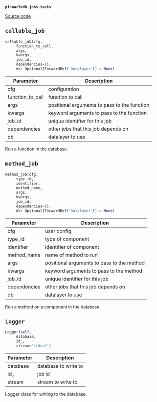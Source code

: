 **`pinnacledb.jobs.tasks`** 

[Source code](https://github.com/SuperDuperDB/pinnacledb/blob/main/pinnacledb/jobs/tasks.py)

## `callable_job` 

```python
callable_job(cfg,
     function_to_call,
     args,
     kwargs,
     job_id,
     dependencies=(),
     db: Optional[ForwardRef('Datalayer')] = None)
```
| Parameter | Description |
|-----------|-------------|
| cfg | configuration |
| function_to_call | function to call |
| args | positional arguments to pass to the function |
| kwargs | keyword arguments to pass to the function |
| job_id | unique identifier for this job |
| dependencies | other jobs that this job depends on |
| db | datalayer to use |

Run a function in the database.

## `method_job` 

```python
method_job(cfg,
     type_id,
     identifier,
     method_name,
     args,
     kwargs,
     job_id,
     dependencies=(),
     db: Optional[ForwardRef('Datalayer')] = None)
```
| Parameter | Description |
|-----------|-------------|
| cfg | user config |
| type_id | type of component |
| identifier | identifier of component |
| method_name | name of method to run |
| args | positional arguments to pass to the method |
| kwargs | keyword arguments to pass to the method |
| job_id | unique identifier for this job |
| dependencies | other jobs that this job depends on |
| db | datalayer to use |

Run a method on a component in the database.

## `Logger` 

```python
Logger(self,
     database,
     id_,
     stream='stdout')
```
| Parameter | Description |
|-----------|-------------|
| database | database to write to |
| id_ | job id |
| stream | stream to write to |

Logger class for writing to the database.

